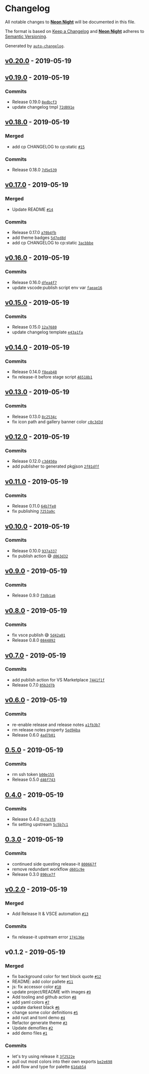 # Changelog

All notable changes to [**Neon Night**](https://github.com/chaseadamsio/vscode-theme-neon-night) will be documented in
this file.

The format is based on [Keep a Changelog](http://keepachangelog.com/en/1.0.0/)
and [**Neon Night**](https://github.com/chaseadamsio/vscode-theme-neon-night) adheres to [Semantic
Versioning](http://semver.org/spec/v2.0.0.html).

Generated by [`auto-changelog`](https://github.com/CookPete/auto-changelog).

## [v0.20.0](https://github.com/chaseadamsio/vscode-theme-neon-night/compare/v0.19.0...v0.20.0) - 2019-05-19

## [v0.19.0](https://github.com/chaseadamsio/vscode-theme-neon-night/compare/v0.18.0...v0.19.0) - 2019-05-19

### Commits

- Release 0.19.0 [`8edbcf3`](https://github.com/chaseadamsio/vscode-theme-neon-night/commit/8edbcf3621a5777d57e0dc91c11cc9c16bcd14d8)
- update changelog tmpl [`72d091e`](https://github.com/chaseadamsio/vscode-theme-neon-night/commit/72d091edce6f2215b7826cf3e8485213ed5e1766)

## [v0.18.0](https://github.com/chaseadamsio/vscode-theme-neon-night/compare/v0.17.0...v0.18.0) - 2019-05-19

### Merged

- add cp CHANGELOG to cp:static [`#15`](https://github.com/chaseadamsio/vscode-theme-neon-night/pull/15)

### Commits

- Release 0.18.0 [`7d5e539`](https://github.com/chaseadamsio/vscode-theme-neon-night/commit/7d5e5392a0bb92c0d9d64ebfc625d3b53baf335e)

## [v0.17.0](https://github.com/chaseadamsio/vscode-theme-neon-night/compare/v0.16.0...v0.17.0) - 2019-05-19

### Merged

- Update README [`#14`](https://github.com/chaseadamsio/vscode-theme-neon-night/pull/14)

### Commits

- Release 0.17.0 [`a70b4fb`](https://github.com/chaseadamsio/vscode-theme-neon-night/commit/a70b4fb8a1479af7054e209697899f24273fb471)
- add theme badges [`5d7ed8d`](https://github.com/chaseadamsio/vscode-theme-neon-night/commit/5d7ed8df7520402b9b18836b983e1efc79e7c211)
- add cp CHANGELOG to cp:static [`3acbbbe`](https://github.com/chaseadamsio/vscode-theme-neon-night/commit/3acbbbee35682da62791e0cf9b1c7b346faec8e6)

## [v0.16.0](https://github.com/chaseadamsio/vscode-theme-neon-night/compare/v0.15.0...v0.16.0) - 2019-05-19

### Commits

- Release 0.16.0 [`dfea4f7`](https://github.com/chaseadamsio/vscode-theme-neon-night/commit/dfea4f729feaf690ce886aa8aac3c21fd05a09f2)
- update vscode:publish script env var [`faeae16`](https://github.com/chaseadamsio/vscode-theme-neon-night/commit/faeae16f256201825ec371e1aecdc9b6d2936c11)

## [v0.15.0](https://github.com/chaseadamsio/vscode-theme-neon-night/compare/v0.14.0...v0.15.0) - 2019-05-19

### Commits

- Release 0.15.0 [`12a7680`](https://github.com/chaseadamsio/vscode-theme-neon-night/commit/12a7680261d74cee5ba6dc1b3af3d8ab534342cb)
- update changelog template [`e43a1fa`](https://github.com/chaseadamsio/vscode-theme-neon-night/commit/e43a1fa050ab33afc9376fbc4e6c4432d90e7bae)

## [v0.14.0](https://github.com/chaseadamsio/vscode-theme-neon-night/compare/v0.13.0...v0.14.0) - 2019-05-19

### Commits

- Release 0.14.0 [`f8eab48`](https://github.com/chaseadamsio/vscode-theme-neon-night/commit/f8eab48b5748487b762cae8fe59ed0aaf28cdacd)
- fix release-it before stage script [`46518b1`](https://github.com/chaseadamsio/vscode-theme-neon-night/commit/46518b1cd2c5f3e89921676fddbc21f9a260e060)

## [v0.13.0](https://github.com/chaseadamsio/vscode-theme-neon-night/compare/v0.12.0...v0.13.0) - 2019-05-19

### Commits

- Release 0.13.0 [`8c2534c`](https://github.com/chaseadamsio/vscode-theme-neon-night/commit/8c2534cdc8ad6b76409df0553597c973b7e165aa)
- fix icon path and gallery banner color [`c0c3d3d`](https://github.com/chaseadamsio/vscode-theme-neon-night/commit/c0c3d3dea1b8c7736b15dbe1731d805f1a17d903)

## [v0.12.0](https://github.com/chaseadamsio/vscode-theme-neon-night/compare/v0.11.0...v0.12.0) - 2019-05-19

### Commits

- Release 0.12.0 [`c3d450a`](https://github.com/chaseadamsio/vscode-theme-neon-night/commit/c3d450a29da0b31203cd207308cc141269554116)
- add publisher to generated pkgjson [`2f81dff`](https://github.com/chaseadamsio/vscode-theme-neon-night/commit/2f81dffa8da2c1fbeddea99d30858b89ca0ec8ed)

## [v0.11.0](https://github.com/chaseadamsio/vscode-theme-neon-night/compare/v0.10.0...v0.11.0) - 2019-05-19

### Commits

- Release 0.11.0 [`64b7fe0`](https://github.com/chaseadamsio/vscode-theme-neon-night/commit/64b7fe008ea38f7c8f5fdcabcbecf44034df4a73)
- fix publishing [`7253a9c`](https://github.com/chaseadamsio/vscode-theme-neon-night/commit/7253a9cf4235b8b9e9b17c49b9aa917e748f2020)

## [v0.10.0](https://github.com/chaseadamsio/vscode-theme-neon-night/compare/v0.9.0...v0.10.0) - 2019-05-19

### Commits

- Release 0.10.0 [`937a337`](https://github.com/chaseadamsio/vscode-theme-neon-night/commit/937a337e346f6d4296fd6152df9588afbb349420)
- fix publish action 😅 [`d063d32`](https://github.com/chaseadamsio/vscode-theme-neon-night/commit/d063d32b83f6a5f59db346cf94b7435d76dbfd53)

## [v0.9.0](https://github.com/chaseadamsio/vscode-theme-neon-night/compare/v0.8.0...v0.9.0) - 2019-05-19

### Commits

- Release 0.9.0 [`f3db1a6`](https://github.com/chaseadamsio/vscode-theme-neon-night/commit/f3db1a6d95484bd093b5415b5f8637851145106f)

## [v0.8.0](https://github.com/chaseadamsio/vscode-theme-neon-night/compare/v0.7.0...v0.8.0) - 2019-05-19

### Commits

- fix vsce publish 😅 [`5d42a01`](https://github.com/chaseadamsio/vscode-theme-neon-night/commit/5d42a01b3a03bc77f5876344825e414777e12ab0)
- Release 0.8.0 [`0844892`](https://github.com/chaseadamsio/vscode-theme-neon-night/commit/084489286943eeef9e61107a25e105bda100d73a)

## [v0.7.0](https://github.com/chaseadamsio/vscode-theme-neon-night/compare/v0.6.0...v0.7.0) - 2019-05-19

### Commits

- add publish action for VS Marketplace [`7441f1f`](https://github.com/chaseadamsio/vscode-theme-neon-night/commit/7441f1f916e24c692ebba05f826e2c014c6082ab)
- Release 0.7.0 [`85b2d7b`](https://github.com/chaseadamsio/vscode-theme-neon-night/commit/85b2d7b678d93b24eef35aa28f4466179a826e13)

## [v0.6.0](https://github.com/chaseadamsio/vscode-theme-neon-night/compare/0.5.0...v0.6.0) - 2019-05-19

### Commits

- re-enable release and release notes [`a1fb3b7`](https://github.com/chaseadamsio/vscode-theme-neon-night/commit/a1fb3b7fc27f4d4d619e7c3679c1dec240bc6bc0)
- rm release notes property [`5ed94ba`](https://github.com/chaseadamsio/vscode-theme-neon-night/commit/5ed94ba4aebd51a8f5da897211824d8c9af86cf9)
- Release 0.6.0 [`4ad7b01`](https://github.com/chaseadamsio/vscode-theme-neon-night/commit/4ad7b0197a5ab5e329890762e1730ee219db870d)

## [0.5.0](https://github.com/chaseadamsio/vscode-theme-neon-night/compare/0.4.0...0.5.0) - 2019-05-19

### Commits

- rm ssh token [`b00e155`](https://github.com/chaseadamsio/vscode-theme-neon-night/commit/b00e155a0d3f0f21d66b01bf1d2c3efa259e410e)
- Release 0.5.0 [`d46f743`](https://github.com/chaseadamsio/vscode-theme-neon-night/commit/d46f7439b9c4974737f3e00a0fcbbeab56b1502c)

## [0.4.0](https://github.com/chaseadamsio/vscode-theme-neon-night/compare/0.3.0...0.4.0) - 2019-05-19

### Commits

- Release 0.4.0 [`dc7a3f8`](https://github.com/chaseadamsio/vscode-theme-neon-night/commit/dc7a3f82f6143cce21b6ceac159368bb66c2a7c3)
- fix setting upstream [`5c5b7c1`](https://github.com/chaseadamsio/vscode-theme-neon-night/commit/5c5b7c1a8f74eb2b751ff6d481ec5e594d664146)

## [0.3.0](https://github.com/chaseadamsio/vscode-theme-neon-night/compare/v0.2.0...0.3.0) - 2019-05-19

### Commits

- continued side questing release-it [`800667f`](https://github.com/chaseadamsio/vscode-theme-neon-night/commit/800667f052eb323009a74a3cceb75152599bfefd)
- remove redundant workflow [`d601c9e`](https://github.com/chaseadamsio/vscode-theme-neon-night/commit/d601c9e92559779a67e8189a9bd610b57fc9f516)
- Release 0.3.0 [`890ce7f`](https://github.com/chaseadamsio/vscode-theme-neon-night/commit/890ce7fa64c827124de805d56b5aef34e6db5ebf)

## [v0.2.0](https://github.com/chaseadamsio/vscode-theme-neon-night/compare/v0.1.2...v0.2.0) - 2019-05-19

### Merged

- Add Release It & VSCE automation [`#13`](https://github.com/chaseadamsio/vscode-theme-neon-night/pull/13)

### Commits

- fix release-it upstream error [`174136e`](https://github.com/chaseadamsio/vscode-theme-neon-night/commit/174136ee8c66537f59ce39d47fe5c5069b305b28)

## v0.1.2 - 2019-05-19

### Merged

- fix background color for text block quote [`#12`](https://github.com/chaseadamsio/vscode-theme-neon-night/pull/12)
- README: add color pallete [`#11`](https://github.com/chaseadamsio/vscode-theme-neon-night/pull/11)
- js: fix accessor color [`#10`](https://github.com/chaseadamsio/vscode-theme-neon-night/pull/10)
- update project/README with images [`#9`](https://github.com/chaseadamsio/vscode-theme-neon-night/pull/9)
- Add tooling and github action  [`#8`](https://github.com/chaseadamsio/vscode-theme-neon-night/pull/8)
- add yaml colors [`#7`](https://github.com/chaseadamsio/vscode-theme-neon-night/pull/7)
- update darkest black [`#6`](https://github.com/chaseadamsio/vscode-theme-neon-night/pull/6)
- change some color definitions [`#5`](https://github.com/chaseadamsio/vscode-theme-neon-night/pull/5)
- add rust and toml demo [`#4`](https://github.com/chaseadamsio/vscode-theme-neon-night/pull/4)
- Refactor generate theme [`#3`](https://github.com/chaseadamsio/vscode-theme-neon-night/pull/3)
- Update demofiles [`#2`](https://github.com/chaseadamsio/vscode-theme-neon-night/pull/2)
- add demo files [`#1`](https://github.com/chaseadamsio/vscode-theme-neon-night/pull/1)

### Commits

- let's try using release it [`3f2522e`](https://github.com/chaseadamsio/vscode-theme-neon-night/commit/3f2522ebff676526f6c05e2c180813013872cfcd)
- pull out most colors into their own exports [`be2e698`](https://github.com/chaseadamsio/vscode-theme-neon-night/commit/be2e698e996f083ea10a4aa761bc856f1019a83d)
- add flow and type for palette [`61dab54`](https://github.com/chaseadamsio/vscode-theme-neon-night/commit/61dab54f3333e1075365a3f6b7d3e2809d3d52ed)
